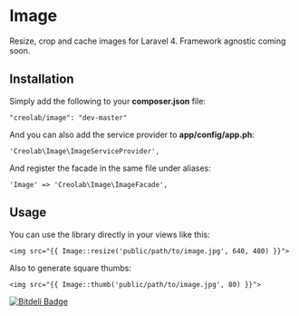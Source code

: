 Image
=====

Resize, crop and cache images for Laravel 4.
Framework agnostic coming soon.

## Installation

Simply add the following to your **composer.json** file:

    "creolab/image": "dev-master"

And you can also add the service provider to **app/config/app.ph**:

    'Creolab\Image\ImageServiceProvider',

And register the facade in the same file under aliases:

    'Image' => 'Creolab\Image\ImageFacade',

## Usage

You can use the library directly in your views like this:

    <img src="{{ Image::resize('public/path/to/image.jpg', 640, 480) }}">

Also to generate square thumbs:

    <img src="{{ Image::thumb('public/path/to/image.jpg', 80) }}">

[![Bitdeli Badge](https://d2weczhvl823v0.cloudfront.net/creolab/image/trend.png)](https://bitdeli.com/free "Bitdeli Badge")
